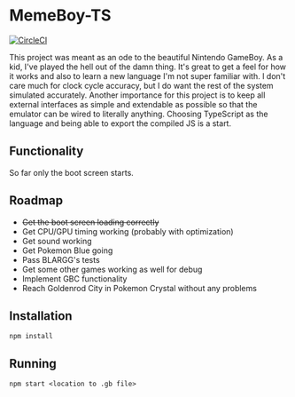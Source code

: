 # MemeBoy-TS
[![CircleCI](https://circleci.com/gh/Vaults/memeboy-ts.svg?style=shield)](https://circleci.com/gh/Vaults/memeboy-ts)

This project was meant as an ode to the beautiful Nintendo GameBoy. As a kid, 
I've played the hell out of the damn thing. It's great to get a feel for how it works
and also to learn a new language I'm not super familiar with. I don't care much
for clock cycle accuracy, but I do want the rest of the system simulated accurately.
Another importance for this project is to keep all external interfaces as simple and extendable
as possible so that the emulator can be wired to literally anything. Choosing TypeScript
as the language and being able to export the compiled JS is a start.

## Functionality
So far only the boot screen starts.

## Roadmap

* ~~Get the boot screen loading correctly~~
* Get CPU/GPU timing working (probably with optimization)
* Get sound working
* Get Pokemon Blue going
* Pass BLARGG's tests
* Get some other games working as well for debug
* Implement GBC functionality
* Reach Goldenrod City in Pokemon Crystal without any problems

## Installation

```npm install```

## Running

```npm start <location to .gb file>```